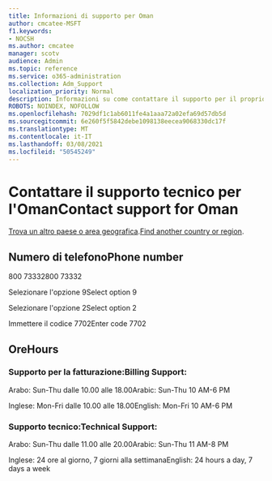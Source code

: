 ```yaml
---
title: Informazioni di supporto per Oman
author: cmcatee-MSFT
f1.keywords:
- NOCSH
ms.author: cmcatee
manager: scotv
audience: Admin
ms.topic: reference
ms.service: o365-administration
ms.collection: Adm_Support
localization_priority: Normal
description: Informazioni su come contattare il supporto per il proprio paese o area geografica.
ROBOTS: NOINDEX, NOFOLLOW
ms.openlocfilehash: 7029df1c1ab6011fe4a1aaa72a02efa69d57db5d
ms.sourcegitcommit: 6e260f5f5842debe1098138eecea9068330dc17f
ms.translationtype: MT
ms.contentlocale: it-IT
ms.lasthandoff: 03/08/2021
ms.locfileid: "50545249"
---
```

# <a name="contact-support-for-oman"></a><span data-ttu-id="41ee0-103">Contattare il supporto tecnico per l'Oman</span><span class="sxs-lookup"><span data-stu-id="41ee0-103">Contact support for Oman</span></span>

<span data-ttu-id="41ee0-104">[Trova un altro paese o area geografica](../contact-support-for-business-products.md).</span><span class="sxs-lookup"><span data-stu-id="41ee0-104">[Find another country or region](../contact-support-for-business-products.md).</span></span>

## <a name="phone-number"></a><span data-ttu-id="41ee0-105">Numero di telefono</span><span class="sxs-lookup"><span data-stu-id="41ee0-105">Phone number</span></span>
<span data-ttu-id="41ee0-106">800 73332</span><span class="sxs-lookup"><span data-stu-id="41ee0-106">800 73332</span></span>

<span data-ttu-id="41ee0-107">Selezionare l'opzione 9</span><span class="sxs-lookup"><span data-stu-id="41ee0-107">Select option 9</span></span>

<span data-ttu-id="41ee0-108">Selezionare l'opzione 2</span><span class="sxs-lookup"><span data-stu-id="41ee0-108">Select option 2</span></span>

<span data-ttu-id="41ee0-109">Immettere il codice 7702</span><span class="sxs-lookup"><span data-stu-id="41ee0-109">Enter code 7702</span></span>

## <a name="hours"></a><span data-ttu-id="41ee0-110">Ore</span><span class="sxs-lookup"><span data-stu-id="41ee0-110">Hours</span></span>
### <a name="billing-support"></a><span data-ttu-id="41ee0-111">Supporto per la fatturazione:</span><span class="sxs-lookup"><span data-stu-id="41ee0-111">Billing Support:</span></span>

<span data-ttu-id="41ee0-112">Arabo: Sun-Thu dalle 10.00 alle 18.00</span><span class="sxs-lookup"><span data-stu-id="41ee0-112">Arabic: Sun-Thu 10 AM-6 PM</span></span>

<span data-ttu-id="41ee0-113">Inglese: Mon-Fri dalle 10.00 alle 18.00</span><span class="sxs-lookup"><span data-stu-id="41ee0-113">English: Mon-Fri 10 AM-6 PM</span></span>

### <a name="technical-support"></a><span data-ttu-id="41ee0-114">Supporto tecnico:</span><span class="sxs-lookup"><span data-stu-id="41ee0-114">Technical Support:</span></span>

<span data-ttu-id="41ee0-115">Arabo: Sun-Thu dalle 11.00 alle 20.00</span><span class="sxs-lookup"><span data-stu-id="41ee0-115">Arabic: Sun-Thu 11 AM-8 PM</span></span>

<span data-ttu-id="41ee0-116">Inglese: 24 ore al giorno, 7 giorni alla settimana</span><span class="sxs-lookup"><span data-stu-id="41ee0-116">English: 24 hours a day, 7 days a week</span></span>
